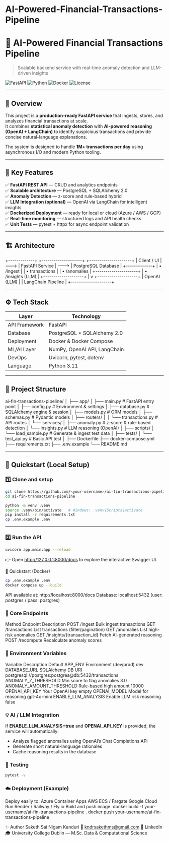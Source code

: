# AI-Powered-Financial-Transactions-Pipeline

# 💸 AI-Powered Financial Transactions Pipeline  
> Scalable backend service with real-time anomaly detection and LLM-driven insights

![FastAPI](https://img.shields.io/badge/FastAPI-0.115.0-009688?logo=fastapi)
![Python](https://img.shields.io/badge/Python-3.11-blue?logo=python)
![Docker](https://img.shields.io/badge/Docker-ready-0db7ed?logo=docker)
![License](https://img.shields.io/badge/license-MIT-green)

---

## 📘 Overview
This project is a **production-ready FastAPI service** that ingests, stores, and analyzes financial transactions at scale.  
It combines **statistical anomaly detection** with **AI-powered reasoning (OpenAI + LangChain)** to identify suspicious transactions and provide concise natural-language explanations.

The system is designed to handle **1M+ transactions per day** using asynchronous I/O and modern Python tooling.

---

## 🚀 Key Features

✅ **FastAPI REST API** — CRUD and analytics endpoints  
✅ **Scalable architecture** — PostgreSQL + SQLAlchemy 2.0  
✅ **Anomaly Detection** — z-score and rule-based hybrid  
✅ **LLM Integration (optional)** — OpenAI via LangChain for intelligent insights  
✅ **Dockerized Deployment** — ready for local or cloud (Azure / AWS / GCP)  
✅ **Real-time monitoring** — structured logs and API health checks  
✅ **Unit Tests** — pytest + httpx for async endpoint validation  

---

## 🏗️ Architecture

+-------------+ +--------------------+ +---------------------+
| Client / UI | ---> | FastAPI Service | ---> | PostgreSQL Database |
+-------------+ | • /ingest | | • transactions |
| • /anomalies | +---------------------+
| • /insights (LLM) |
+--------------------+
|
v
+--------------------+
| OpenAI (LLM) |
| LangChain Pipeline |
+--------------------+

---

## ⚙️ Tech Stack

| Layer | Technology |
|-------|-------------|
| API Framework | FastAPI |
| Database | PostgreSQL + SQLAlchemy 2.0 |
| Deployment | Docker & Docker Compose |
| ML/AI Layer | NumPy, OpenAI API, LangChain |
| DevOps | Uvicorn, pytest, dotenv |
| Language | Python 3.11 |

---

## 📂 Project Structure

ai-fin-transactions-pipeline/
│
├── app/
│ ├── main.py # FastAPI entry point
│ ├── config.py # Environment & settings
│ ├── database.py # SQLAlchemy engine & session
│ ├── models.py # ORM models
│ ├── schemas.py # Pydantic models
│ ├── routers/
│ │ └── transactions.py # API routes
│ └── services/
│ ├── anomaly.py # z-score & rule-based detection
│ └── insights.py # LLM reasoning (OpenAI)
│
├── scripts/
│ └── load_sample.py # Generate & ingest test data
│
├── tests/
│ └── test_api.py # Basic API test
│
├── Dockerfile
├── docker-compose.yml
├── requirements.txt
├── .env.example
└── README.md

---

## 🧪 Quickstart (Local Setup)

### 1️⃣ Clone and setup
```bash
git clone https://github.com/<your-username>/ai-fin-transactions-pipeline.git
cd ai-fin-transactions-pipeline

python -m venv .venv
source .venv/bin/activate   # Windows: .venv\Scripts\activate
pip install -r requirements.txt
cp .env.example .env
```
---

### 2️⃣ Run the API
```bash
uvicorn app.main:app --reload
```
👉 Open http://127.0.0.1:8000/docs to explore the interactive Swagger UI.

🐳 Quickstart (Docker)
```bash
cp .env.example .env
docker compose up --build
```
API available at: http://localhost:8000/docs
Database: localhost:5432 (user: postgres / pass: postgres)

### 🔎 Core Endpoints
Method	Endpoint	Description
POST	/ingest	Bulk ingest transactions
GET	/transactions	List transactions (filter/pagination)
GET	/anomalies	List high-risk anomalies
GET	/insights/{transaction_id}	Fetch AI-generated reasoning
POST	/recompute	Recalculate anomaly scores

### 🧰 Environment Variables
Variable	Description	Default
APP_ENV	Environment (dev/prod)	dev
DATABASE_URL	SQLAlchemy DB URI	postgresql://postgres:postgres@db:5432/transactions
ANOMALY_Z_THRESHOLD	Min score to flag anomalies	3.0
ANOMALY_AMOUNT_THRESHOLD	Rule-based high amount	10000
OPENAI_API_KEY	Your OpenAI key	empty
OPENAI_MODEL	Model for reasoning	gpt-4o-mini
ENABLE_LLM_ANALYSIS	Enable LLM risk reasoning	false

### 💡 AI / LLM Integration
If **ENABLE_LLM_ANALYSIS=true** and **OPENAI_API_KEY** is provided, the service will automatically:
- Analyze flagged anomalies using OpenAI’s Chat Completions API
- Generate short natural-language rationales
- Cache reasoning results in the database

### 🧮 Testing
```bash
pytest -v
```

### ☁️ Deployment (Example)
Deploy easily to:
Azure Container Apps
AWS ECS / Fargate
Google Cloud Run
Render / Railway / Fly.io
Build and push image:
docker build -t your-username/ai-fin-transactions-pipeline .
docker push your-username/ai-fin-transactions-pipeline

✨ Author
Saketh Sai Nigam Kanduri
📧 kndrsakethms@gmail.com
🔗 LinkedIn
🎓 University College Dublin — M.Sc. Data & Computational Science
